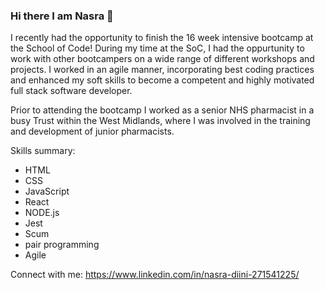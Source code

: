 ### Hi there I am Nasra 👋


I recently had the opportunity to finish the 16 week intensive bootcamp at the School of Code! During my time at the SoC, I had the oppurtunity to work with other bootcampers on a wide range of different workshops and projects. 
I worked in an agile manner, incorporating best coding practices and enhanced my soft skills to become a competent and highly motivated full stack software developer. 

Prior to attending the bootcamp I worked as a senior NHS pharmacist in a busy Trust within the West Midlands, where I was involved in the training and development of junior pharmacists. 


Skills summary:

- HTML 
- CSS
- JavaScript
- React
- NODE.js
- Jest
- Scum 
- pair programming 
- Agile 



Connect with me: https://www.linkedin.com/in/nasra-diini-271541225/
